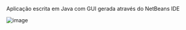 Aplicação escrita em Java com GUI gerada através do NetBeans IDE

![image](https://user-images.githubusercontent.com/113831781/232327652-9e5945e0-560f-43ab-9056-a4003c18a6ee.png)
